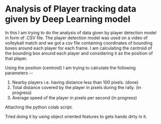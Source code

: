 # Analysis of Player tracking data given by Deep Learning model
In this I am trying to do the analysis of data given by player detection model in form of .CSV file.
The player detection model was used on a video of volleyball match and we got a csv file containing coordinates of bounding boxes around each player for each frame.
I am calculating the centroid of the bounding box around each player and considering it as the position of that player.

Using the position (centroid) I am trying to calculate the following parameters -- 
1. Nearby players i.e. having distance less than 100 pixels. (done)
2. Total distance covered by the player in pixels during the rally. (in progress)
3. Average speed of the player in pixels per second (in progress)

Attaching the python colab script.

Tried doing it by using object oriented features to gets hands dirty in it.
